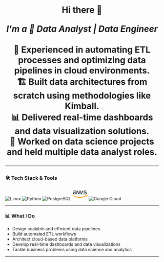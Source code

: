 <h1 align="center">Hi there 👋

<p align="center">
  <em>I'm a 💼 Data Analyst | Data Engineer</em><br><br>
  🔧 Experienced in automating <strong>ETL processes</strong> and optimizing data pipelines in <strong>cloud environments</strong>.<br>
  🏗️ Built data architectures from scratch using methodologies like <strong>Kimball</strong>.<br>
  📊 Delivered <strong>real-time dashboards</strong> and data visualization solutions.<br>
  🧠 Worked on <strong>data science projects</strong> and held multiple <strong>data analyst</strong> roles.<br>
</p>

---

### 🛠️ Tech Stack & Tools

<p align="left">
  <img src="https://cdn.jsdelivr.net/gh/devicons/devicon/icons/linux/linux-original.svg" alt="Linux" width="40" height="40"/>
  <img src="https://cdn.jsdelivr.net/gh/devicons/devicon/icons/python/python-original.svg" alt="Python" width="40" height="40"/>
  <img src="https://cdn.jsdelivr.net/gh/devicons/devicon/icons/postgresql/postgresql-original.svg" alt="PostgreSQL" width="40" height="40"/>
  <img src="https://raw.githubusercontent.com/devicons/devicon/master/icons/amazonwebservices/amazonwebservices-original-wordmark.svg" alt="AWS" width="50" height="40"/>
  <img src="https://cdn.jsdelivr.net/gh/devicons/devicon/icons/googlecloud/googlecloud-original.svg" alt="Google Cloud" width="40" height="40"/>
</p>

---

### 📊 What I Do
- Design scalable and efficient data pipelines  
- Build automated ETL workflows  
- Architect cloud-based data platforms  
- Develop real-time dashboards and data visualizations  
- Tackle business problems using data science and analytics  

---





